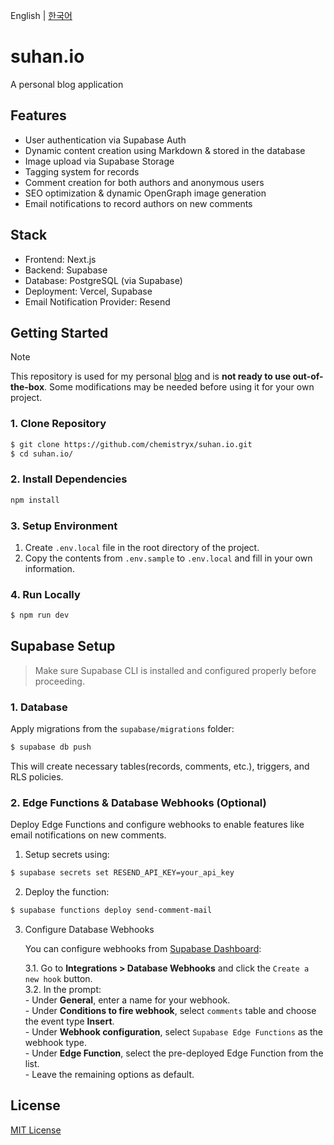 English | [한국어](README.ko.md)
# suhan.io
A personal blog application

## Features
* User authentication via Supabase Auth
* Dynamic content creation using Markdown & stored in the database
* Image upload via Supabase Storage
* Tagging system for records
* Comment creation for both authors and anonymous users
* SEO optimization & dynamic OpenGraph image generation
* Email notifications to record authors on new comments

## Stack
* Frontend: Next.js
* Backend: Supabase
* Database: PostgreSQL (via Supabase)
* Deployment: Vercel, Supabase
* Email Notification Provider: Resend

## Getting Started
> [!NOTE]
> This repository is used for my personal [blog](https://suhan.io) and is **not ready to use out-of-the-box**. Some modifications may be needed before using it for your own project.

### 1. Clone Repository
```bash
$ git clone https://github.com/chemistryx/suhan.io.git
$ cd suhan.io/
```
### 2. Install Dependencies
```bash
npm install
```
### 3. Setup Environment
1. Create `.env.local` file in the root directory of the project.
2. Copy the contents from `.env.sample` to `.env.local` and fill in your own information.

### 4. Run Locally
```bash
$ npm run dev
```

## Supabase Setup
> Make sure Supabase CLI is installed and configured properly before proceeding.

### 1. Database
Apply migrations from the `supabase/migrations` folder:
```bash
$ supabase db push
```
This will create necessary tables(records, comments, etc.), triggers, and RLS policies.

### 2. Edge Functions & Database Webhooks (Optional)
Deploy Edge Functions and configure webhooks to enable features like email notifications on new comments.

1. Setup secrets using:
```bash
$ supabase secrets set RESEND_API_KEY=your_api_key
``` 
2. Deploy the function:
```bash
$ supabase functions deploy send-comment-mail
```
3. Configure Database Webhooks

    You can configure webhooks from [Supabase Dashboard](https://supabase.com/dashboard):

    3.1. Go to **Integrations > Database Webhooks** and click the `Create a new hook` button.\
    3.2. In the prompt:\
        - Under **General**, enter a name for your webhook.\
        - Under **Conditions to fire webhook**, select `comments` table and choose the event type **Insert**.\
        - Under **Webhook configuration**, select `Supabase Edge Functions` as the webhook type.\
        - Under **Edge Function**, select the pre-deployed Edge Function from the list.\
        - Leave the remaining options as default.

## License
[MIT License](LICENSE)
